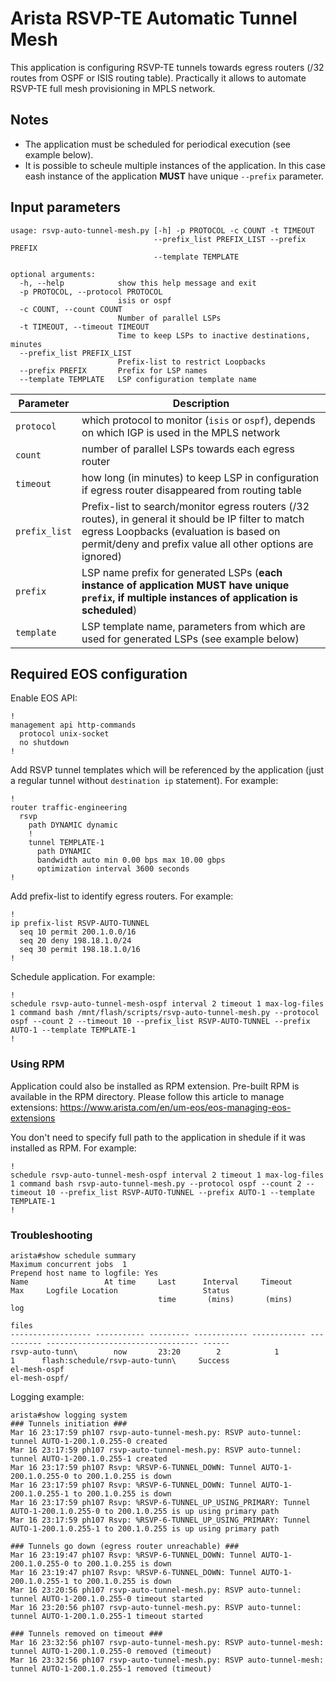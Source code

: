 # Arista RSVP-TE Automatic Tunnel Mesh
This application is configuring RSVP-TE tunnels towards egress routers (/32 routes from OSPF or ISIS routing table). Practically it allows to automate RSVP-TE full mesh provisioning in MPLS network.

## Notes
- The application must be scheduled for periodical execution (see example below).
- It is possible to scheule multiple instances of the application. In this case eash instance of the application **MUST** have unique `--prefix` parameter.

## Input parameters
```
usage: rsvp-auto-tunnel-mesh.py [-h] -p PROTOCOL -c COUNT -t TIMEOUT
                                --prefix_list PREFIX_LIST --prefix PREFIX
                                --template TEMPLATE

optional arguments:
  -h, --help            show this help message and exit
  -p PROTOCOL, --protocol PROTOCOL
                        isis or ospf
  -c COUNT, --count COUNT
                        Number of parallel LSPs
  -t TIMEOUT, --timeout TIMEOUT
                        Time to keep LSPs to inactive destinations, minutes
  --prefix_list PREFIX_LIST
                        Prefix-list to restrict Loopbacks                        
  --prefix PREFIX       Prefix for LSP names
  --template TEMPLATE   LSP configuration template name
```
| Parameter | Description |
| ------ | ------ |
| `protocol` | which protocol to monitor (`isis` or `ospf`), depends on which IGP is used in the MPLS network |
| `count` | number of parallel LSPs towards each egress router |
| `timeout` | how long (in minutes) to keep LSP in configuration if egress router disappeared from routing table |
| `prefix_list` | Prefix-list to search/monitor egress routers (/32 routes), in general it should be IP filter to match egress Loopbacks (evaluation is based on permit/deny and prefix value all other options are ignored) |
| `prefix` | LSP name prefix for generated LSPs (**each instance of application MUST have unique `prefix`, if multiple instances of application is scheduled**) |
| `template` | LSP template name, parameters from which are used for generated LSPs (see example below) |

## Required EOS configuration
Enable EOS API:
```
!
management api http-commands
  protocol unix-socket
  no shutdown
!
```

Add RSVP tunnel templates which will be referenced by the application (just a regular tunnel without `destination ip` statement). For example:
```
!
router traffic-engineering
  rsvp
    path DYNAMIC dynamic
    !
    tunnel TEMPLATE-1
      path DYNAMIC
      bandwidth auto min 0.00 bps max 10.00 gbps
      optimization interval 3600 seconds
!
```

Add prefix-list to identify egress routers. For example:
```
!
ip prefix-list RSVP-AUTO-TUNNEL
  seq 10 permit 200.1.0.0/16
  seq 20 deny 198.18.1.0/24
  seq 30 permit 198.18.1.0/16
!
```

Schedule application. For example:
```
!
schedule rsvp-auto-tunnel-mesh-ospf interval 2 timeout 1 max-log-files 1 command bash /mnt/flash/scripts/rsvp-auto-tunnel-mesh.py --protocol ospf --count 2 --timeout 10 --prefix_list RSVP-AUTO-TUNNEL --prefix AUTO-1 --template TEMPLATE-1
!
```

### Using RPM
Application could also be installed as RPM extension. Pre-built RPM is available in the RPM directory. Please follow this article to manage extensions:
https://www.arista.com/en/um-eos/eos-managing-eos-extensions

You don't need to specify full path to the application in shedule if it was installed as RPM. For example:
```
!
schedule rsvp-auto-tunnel-mesh-ospf interval 2 timeout 1 max-log-files 1 command bash rsvp-auto-tunnel-mesh.py --protocol ospf --count 2 --timeout 10 --prefix_list RSVP-AUTO-TUNNEL --prefix AUTO-1 --template TEMPLATE-1
!
```

### Troubleshooting
```
arista#show schedule summary
Maximum concurrent jobs  1
Prepend host name to logfile: Yes
Name                 At time     Last      Interval     Timeout       Max     Logfile Location                   Status
                                 time       (mins)       (mins)       log
                                                                     files
------------------ ----------- --------- ------------ ------------ ---------- ---------------------------------- ------
rsvp-auto-tunn\        now       23:20        2            1           1      flash:schedule/rsvp-auto-tunn\     Success
el-mesh-ospf                                                                  el-mesh-ospf/
```

Logging example:
```
arista#show logging system
### Tunnels initiation ###
Mar 16 23:17:59 ph107 rsvp-auto-tunnel-mesh.py: RSVP auto-tunnel: tunnel AUTO-1-200.1.0.255-0 created
Mar 16 23:17:59 ph107 rsvp-auto-tunnel-mesh.py: RSVP auto-tunnel: tunnel AUTO-1-200.1.0.255-1 created
Mar 16 23:17:59 ph107 Rsvp: %RSVP-6-TUNNEL_DOWN: Tunnel AUTO-1-200.1.0.255-0 to 200.1.0.255 is down
Mar 16 23:17:59 ph107 Rsvp: %RSVP-6-TUNNEL_DOWN: Tunnel AUTO-1-200.1.0.255-1 to 200.1.0.255 is down
Mar 16 23:17:59 ph107 Rsvp: %RSVP-6-TUNNEL_UP_USING_PRIMARY: Tunnel AUTO-1-200.1.0.255-0 to 200.1.0.255 is up using primary path
Mar 16 23:17:59 ph107 Rsvp: %RSVP-6-TUNNEL_UP_USING_PRIMARY: Tunnel AUTO-1-200.1.0.255-1 to 200.1.0.255 is up using primary path

### Tunnels go down (egress router unreachable) ###
Mar 16 23:19:47 ph107 Rsvp: %RSVP-6-TUNNEL_DOWN: Tunnel AUTO-1-200.1.0.255-0 to 200.1.0.255 is down
Mar 16 23:19:47 ph107 Rsvp: %RSVP-6-TUNNEL_DOWN: Tunnel AUTO-1-200.1.0.255-1 to 200.1.0.255 is down
Mar 16 23:20:56 ph107 rsvp-auto-tunnel-mesh.py: RSVP auto-tunnel: tunnel AUTO-1-200.1.0.255-0 timeout started
Mar 16 23:20:56 ph107 rsvp-auto-tunnel-mesh.py: RSVP auto-tunnel: tunnel AUTO-1-200.1.0.255-1 timeout started

### Tunnels removed on timeout ###
Mar 16 23:32:56 ph107 rsvp-auto-tunnel-mesh.py: RSVP auto-tunnel-mesh: tunnel AUTO-1-200.1.0.255-0 removed (timeout)
Mar 16 23:32:56 ph107 rsvp-auto-tunnel-mesh.py: RSVP auto-tunnel-mesh: tunnel AUTO-1-200.1.0.255-1 removed (timeout)
```
